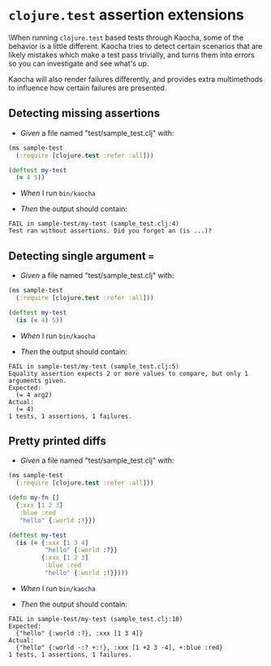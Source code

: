 <!-- This document is generated based on a corresponding .feature file, do not edit directly -->

# `clojure.test` assertion extensions

\When running `clojure.test` based tests through Kaocha, some of the behavior
  is a little different. Kaocha tries to detect certain scenarios that are
  likely mistakes which make a test pass trivially, and turns them into errors
  so you can investigate and see what's up.

  Kaocha will also render failures differently, and provides extra multimethods
  to influence how certain failures are presented.

## Detecting missing assertions

- <em>Given </em> a file named "test/sample_test.clj" with:

``` clojure
(ns sample-test
  (:require [clojure.test :refer :all]))

(deftest my-test
  (= 4 5))
```


- <em>When </em> I run `bin/kaocha`

- <em>Then </em> the output should contain:

``` text
FAIL in sample-test/my-test (sample_test.clj:4)
Test ran without assertions. Did you forget an (is ...)?
```



## Detecting single argument `=`

- <em>Given </em> a file named "test/sample_test.clj" with:

``` clojure
(ns sample-test
  (:require [clojure.test :refer :all]))

(deftest my-test
  (is (= 4) 5))
```


- <em>When </em> I run `bin/kaocha`

- <em>Then </em> the output should contain:

``` text
FAIL in sample-test/my-test (sample_test.clj:5)
Equality assertion expects 2 or more values to compare, but only 1 arguments given.
Expected:
  (= 4 arg2)
Actual:
  (= 4)
1 tests, 1 assertions, 1 failures.
```



## Pretty printed diffs

- <em>Given </em> a file named "test/sample_test.clj" with:

``` clojure
(ns sample-test
  (:require [clojure.test :refer :all]))

(defn my-fn []
  {:xxx [1 2 3]
   :blue :red
   "hello" {:world :!}})

(deftest my-test
  (is (= {:xxx [1 3 4]
          "hello" {:world :?}}
         {:xxx [1 2 3]
          :blue :red
          "hello" {:world :!}})))
```


- <em>When </em> I run `bin/kaocha`

- <em>Then </em> the output should contain:

``` text
FAIL in sample-test/my-test (sample_test.clj:10)
Expected:
  {"hello" {:world :?}, :xxx [1 3 4]}
Actual:
  {"hello" {:world -:? +:!}, :xxx [1 +2 3 -4], +:blue :red}
1 tests, 1 assertions, 1 failures.
```



